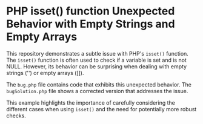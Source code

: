 # PHP isset() function Unexpected Behavior with Empty Strings and Empty Arrays

This repository demonstrates a subtle issue with PHP's `isset()` function.  The `isset()` function is often used to check if a variable is set and is not NULL. However, its behavior can be surprising when dealing with empty strings ('') or empty arrays ([]). 

The `bug.php` file contains code that exhibits this unexpected behavior. The `bugSolution.php` file shows a corrected version that addresses the issue. 

This example highlights the importance of carefully considering the different cases when using `isset()` and the need for potentially more robust checks.